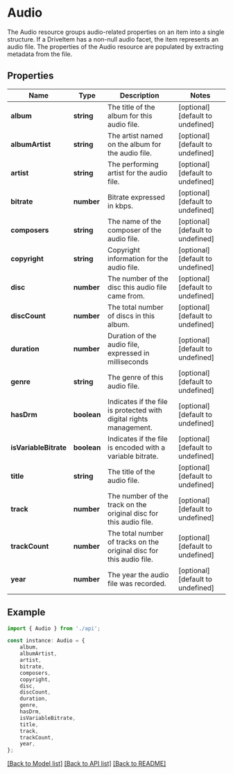 # Audio

The Audio resource groups audio-related properties on an item into a single structure.  If a DriveItem has a non-null audio facet, the item represents an audio file. The properties of the Audio resource are populated by extracting metadata from the file. 

## Properties

Name | Type | Description | Notes
------------ | ------------- | ------------- | -------------
**album** | **string** | The title of the album for this audio file. | [optional] [default to undefined]
**albumArtist** | **string** | The artist named on the album for the audio file. | [optional] [default to undefined]
**artist** | **string** | The performing artist for the audio file. | [optional] [default to undefined]
**bitrate** | **number** | Bitrate expressed in kbps. | [optional] [default to undefined]
**composers** | **string** | The name of the composer of the audio file. | [optional] [default to undefined]
**copyright** | **string** | Copyright information for the audio file. | [optional] [default to undefined]
**disc** | **number** | The number of the disc this audio file came from. | [optional] [default to undefined]
**discCount** | **number** | The total number of discs in this album. | [optional] [default to undefined]
**duration** | **number** | Duration of the audio file, expressed in milliseconds | [optional] [default to undefined]
**genre** | **string** | The genre of this audio file. | [optional] [default to undefined]
**hasDrm** | **boolean** | Indicates if the file is protected with digital rights management. | [optional] [default to undefined]
**isVariableBitrate** | **boolean** | Indicates if the file is encoded with a variable bitrate. | [optional] [default to undefined]
**title** | **string** | The title of the audio file. | [optional] [default to undefined]
**track** | **number** | The number of the track on the original disc for this audio file. | [optional] [default to undefined]
**trackCount** | **number** | The total number of tracks on the original disc for this audio file. | [optional] [default to undefined]
**year** | **number** | The year the audio file was recorded. | [optional] [default to undefined]

## Example

```typescript
import { Audio } from './api';

const instance: Audio = {
    album,
    albumArtist,
    artist,
    bitrate,
    composers,
    copyright,
    disc,
    discCount,
    duration,
    genre,
    hasDrm,
    isVariableBitrate,
    title,
    track,
    trackCount,
    year,
};
```

[[Back to Model list]](../README.md#documentation-for-models) [[Back to API list]](../README.md#documentation-for-api-endpoints) [[Back to README]](../README.md)
